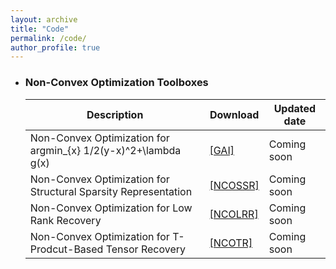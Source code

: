 ```yaml
---
layout: archive
title: "Code"
permalink: /code/
author_profile: true
---
```


* ### Non-Convex Optimization Toolboxes
 

  |                 Description                                        |  Download      | Updated date |
  | ------------------------------------------------------------------ | ---------------| ------------ |
  | Non-Convex Optimization for argmin_{x} 1/2(y-x)^2+\lambda g(x)     | [[GAI]](#)     | Coming soon  |   
  | Non-Convex Optimization for Structural Sparsity Representation     | [[NCOSSR]](#)  | Coming soon  |
  | Non-Convex Optimization for Low Rank Recovery                      | [[NCOLRR]](#)  | Coming soon  |
  | Non-Convex Optimization for T-Prodcut-Based Tensor Recovery        | [[NCOTR]](#)   | Coming soon  |

 

          
